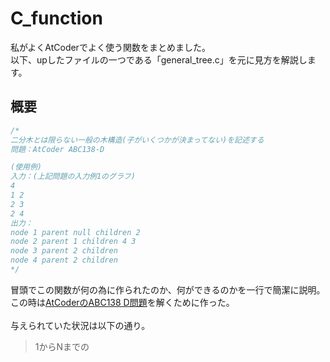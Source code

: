 # C_function
私がよくAtCoderでよく使う関数をまとめました。<br>
以下、upしたファイルの一つである「general_tree.c」を元に見方を解説します。

## 概要
```C
/*
二分木とは限らない一般の木構造(子がいくつかが決まってない)を記述する
問題：AtCoder ABC138-D

(使用例)
入力：(上記問題の入力例1のグラフ)
4
1 2
2 3
2 4
出力：
node 1 parent null children 2 
node 2 parent 1 children 4 3 
node 3 parent 2 children 
node 4 parent 2 children 
*/
```
冒頭でこの関数が何の為に作られたのか、何ができるのかを一行で簡潔に説明。<br>
この時は[AtCoderのABC138 D問題](https://atcoder.jp/contests/abc138/tasks/abc138_d)を解くために作った。<br>
<br>
与えられていた状況は以下の通り。
>1からNまでの
